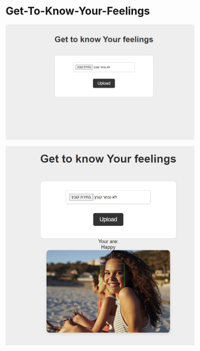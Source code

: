 # Get-To-Know-Your-Feelings


![alt text](https://github.com/Yair-BD/Get-To-Know-Your-Feelings/blob/master/Hello_page.jpg)


![alt text](https://github.com/Yair-BD/Get-To-Know-Your-Feelings/blob/master/Detect_display.jpg)
